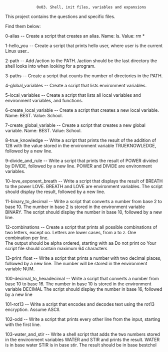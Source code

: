                   0x03. Shell, init files, variables and expansions
This project contains the questions and specific files.

Find them below:

0-alias -- Create a script that creates an alias. Name: ls. Value: rm *

1-hello_you -- Create a script that prints hello user, where user is the current Linux user..

2-path -- Add /action to the PATH. /action should be the last directory the shell looks into when looking for a program.

3-paths -- Create a script that counts the number of directories in the PATH.

4-global_variables -- Create a script that lists environment variables.

5-local_variables -- Create a script that lists all local variables and environment variables, and functions.

6-create_local_variable -- Create a script that creates a new local variable. Name: BEST. Value: School.

7-create_global_variable -- Create a script that creates a new global variable. Name: BEST. Value: School.

8-true_knowledge -- Write a script that prints the result of the addition of 128 with the value stored in the environment variable TRUEKNOWLEDGE, followed by a new line.

9-divide_and_rule -- Write a script that prints the result of POWER divided by DIVIDE, followed by a new line. POWER and DIVIDE are environment variables.

10-love_exponent_breath -- Write a script that displays the result of BREATH to the power LOVE. BREATH and LOVE are environment variables. The script should display the result, followed by a new line.

11-binary_to_decimal -- Write a script that converts a number from base 2 to base 10. The number in base 2 is stored in the environment variable BINARY. The script should display the number in base 10, followed by a new line.

12-combinations -- Create a script that prints all possible combinations of two letters, except oo. 
Letters are lower cases, from a to z. 
One combination per line.  
The output should be alpha ordered, starting with aa
Do not print oo
Your script file should contain maximum 64 characters

13-print_float -- Write a script that prints a number with two decimal places, followed by a new line.
The number will be stored in the environment variable NUM.

100-decimal_to_hexadecimal -- Write a script that converts a number from base 10 to base 16.
The number in base 10 is stored in the environment variable DECIMAL
The script should display the number in base 16, followed by a new line

101-rot13 -- Write a script that encodes and decodes text using the rot13 encryption. Assume ASCII.

102-odd -- Write a script that prints every other line from the input, starting with the first line.

103-water_and_stir -- Write a shell script that adds the two numbers stored in the environment variables WATER and STIR and prints the result.
WATER is in base water
STIR is in base stir.
The result should be in base bestchol
